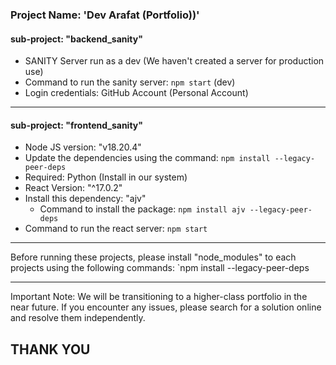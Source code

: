 ### Project Name: 'Dev Arafat (Portfolio))'

#### sub-project: "backend_sanity"

- SANITY Server run as a dev (We haven't created a server for production use)
- Command to run the sanity server: `npm start` (dev)
- Login credentials: GitHub Account (Personal Account)

---

#### sub-project: "frontend_sanity"

- Node JS version: "v18.20.4"
- Update the dependencies using the command: `npm install --legacy-peer-deps`
- Required: Python (Install in our system)
- React Version: "^17.0.2"
- Install this dependency: "ajv"
  - Command to install the package: `npm install ajv --legacy-peer-deps`
- Command to run the react server: `npm start`

---

Before running these projects, please install "node_modules" to each projects using the following commands:
`npm install --legacy-peer-deps

---

Important Note: We will be transitioning to a higher-class portfolio in the near future. If you encounter any issues, please search for a solution online and resolve them independently.

## THANK YOU
